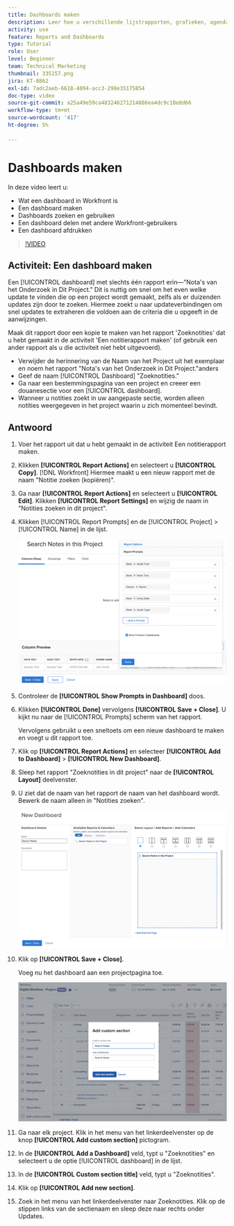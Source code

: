 ```yaml
---
title: Dashboards maken
description: Leer hoe u verschillende lijstrapporten, grafieken, agenda's en externe webpagina's kunt combineren in een dashboard in Workfront.
activity: use
feature: Reports and Dashboards
type: Tutorial
role: User
level: Beginner
team: Technical Marketing
thumbnail: 335157.png
jira: KT-8862
exl-id: 7adc2aeb-6618-4894-acc3-298e35175854
doc-type: video
source-git-commit: a25a49e59ca483246271214886ea4dc9c10e8d66
workflow-type: tm+mt
source-wordcount: '417'
ht-degree: 5%

---
```


# Dashboards maken

In deze video leert u:

* Wat een dashboard in Workfront is
* Een dashboard maken
* Dashboards zoeken en gebruiken
* Een dashboard delen met andere Workfront-gebruikers
* Een dashboard afdrukken

>[!VIDEO](https://video.tv.adobe.com/v/335157/?quality=12&learn=on)

## Activiteit: Een dashboard maken

Een [!UICONTROL dashboard] met slechts één rapport erin—&quot;Nota&#39;s van het Onderzoek in Dit Project.&quot; Dit is nuttig om snel om het even welke update te vinden die op een project wordt gemaakt, zelfs als er duizenden updates zijn door te zoeken. Hiermee zoekt u naar updateverbindingen om snel updates te extraheren die voldoen aan de criteria die u opgeeft in de aanwijzingen.

Maak dit rapport door een kopie te maken van het rapport &#39;Zoeknotities&#39; dat u hebt gemaakt in de activiteit &#39;Een notitierapport maken&#39; (of gebruik een ander rapport als u die activiteit niet hebt uitgevoerd).

* Verwijder de herinnering van de Naam van het Project uit het exemplaar en noem het rapport &quot;Nota&#39;s van het Onderzoek in Dit Project.&quot;anders
* Geef de naam [!UICONTROL Dashboard] &quot;Zoeknotities.&quot;
* Ga naar een bestemmingspagina van een project en creeer een douanesectie voor een [!UICONTROL dashboard].
* Wanneer u notities zoekt in uw aangepaste sectie, worden alleen notities weergegeven in het project waarin u zich momenteel bevindt.

## Antwoord

1. Voer het rapport uit dat u hebt gemaakt in de activiteit Een notitierapport maken.
1. Klikken **[!UICONTROL Report Actions]** en selecteert u **[!UICONTROL Copy]**. [!DNL Workfront] Hiermee maakt u een nieuw rapport met de naam &quot;Notitie zoeken (kopiëren)&quot;.
1. Ga naar **[!UICONTROL Report Actions]** en selecteert u **[!UICONTROL Edit]**. Klikken **[!UICONTROL Report Settings]** en wijzig de naam in &quot;Notities zoeken in dit project&quot;.
1. Klikken [!UICONTROL Report Prompts] en de [!UICONTROL Project] > [!UICONTROL Name] in de lijst.

   ![Een afbeelding van het scherm om een nieuw dashboard te maken](assets/edit-report-prompts.png)

1. Controleer de **[!UICONTROL Show Prompts in Dashboard]** doos.
1. Klikken **[!UICONTROL Done]** vervolgens **[!UICONTROL Save + Close]**. U kijkt nu naar de [!UICONTROL Prompts] scherm van het rapport.

   Vervolgens gebruikt u een sneltoets om een nieuw dashboard te maken en voegt u dit rapport toe.

1. Klik op **[!UICONTROL Report Actions]** en selecteer **[!UICONTROL Add to Dashboard]** > **[!UICONTROL New Dashboard]**.
1. Sleep het rapport &quot;Zoeknotities in dit project&quot; naar de **[!UICONTROL Layout]** deelvenster.
1. U ziet dat de naam van het rapport de naam van het dashboard wordt. Bewerk de naam alleen in &quot;Notities zoeken&quot;.

   ![Een afbeelding van het scherm om een nieuw dashboard te maken](assets/create-dashboard.png)

1. Klik op **[!UICONTROL Save + Close]**.

   Voeg nu het dashboard aan een projectpagina toe.

   ![Een afbeelding van het scherm om een nieuw dashboard te maken](assets/add-custom-section.png)

1. Ga naar elk project. Klik in het menu van het linkerdeelvenster op de knop **[!UICONTROL Add custom section]** pictogram.
1. In de **[!UICONTROL Add a Dashboard]** veld, typt u &quot;Zoeknotities&quot; en selecteert u de optie [!UICONTROL dashboard] in de lijst.
1. In de **[!UICONTROL Custom section title]** veld, typt u &quot;Zoeknotities&quot;.
1. Klik op **[!UICONTROL Add new section]**.
1. Zoek in het menu van het linkerdeelvenster naar Zoeknotities. Klik op de stippen links van de sectienaam en sleep deze naar rechts onder Updates.
